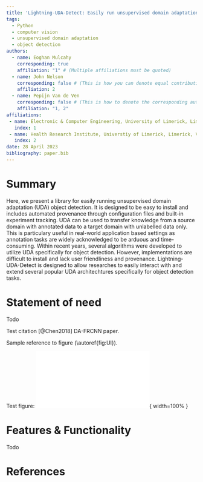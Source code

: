 ```yaml
---
title: 'Lightning-UDA-Detect: Easily run unsupervised domain adaptation object detection'
tags:
  - Python
  - computer vision
  - unsupervised domain adaptation
  - object detection
authors:
  - name: Eoghan Mulcahy
    corresponding: true
    affiliation: "1" # (Multiple affiliations must be quoted)
  - name: John Nelson
    corresponding: false # (This is how you can denote equal contributions between multiple authors)
    affiliation: 2
  - name: Pepijn Van de Ven
    corresponding: false # (This is how to denote the corresponding author)
    affiliation: "1, 2"
affiliations:
 - name: Electronic & Computer Engineering, University of Limerick, Limerick, V94T9PX, Ireland
   index: 1
 - name: Health Research Institute, Universtiy of Limerick, Limerick, V94T9PX, Ireland
   index: 2
date: 28 April 2023
bibliography: paper.bib
---
```


# Summary

Here, we present a library for easily running unsupervised domain adaptation (UDA) object detection. It is designed to be easy to install and includes automated provenance through configuration files and built-in experiment tracking. UDA can be used to transfer knowledge from a source domain with annotated data to a target domain with unlabelled data only. This is particulary useful in real-world application based settings as annotation tasks are widely acknowledged to be arduous and time-consuming. Within recent years, several algorithms were developed to utilize UDA specifically for object detection. However, implementations are difficult to install and lack user friendliness and provenance. Lightning-UDA-Detect is designed to allow researches to easily interact with and extend several popular UDA architechtures specifically for object detection tasks.

# Statement of need

Todo

Test citation [@Chen2018] DA-FRCNN paper.

Sample reference to figure (\autoref{fig:UI}).

Test figure:
![Caption for example figure.\label{fig:UI}](lit-uda-map50.pdf){ width=100% }

# Features & Functionality

Todo

# References